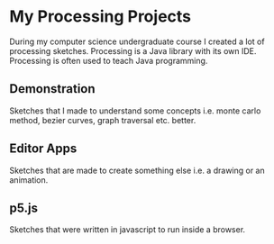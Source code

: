 # My Processing Projects

During my computer science undergraduate course I created a lot of processing sketches. Processing is a Java library with its own IDE. Processing is often used to teach Java programming.

## Demonstration

Sketches that I made to understand some concepts i.e. monte carlo method, bezier curves, graph traversal etc. better.

## Editor Apps

Sketches that are made to create something else i.e. a drawing or an animation.

## p5.js

Sketches that were written in javascript to run inside a browser.